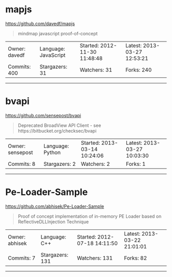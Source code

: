 # mapjs

https://github.com/davedf/mapjs
<blockquote>
mindmap javascript proof-of-concept
</blockquote>

<table>
<tr><td>Owner: davedf</td>
    <td>Language: JavaScript</td>
    <td>Started: 2012-11-30 11:48:48</td>
    <td>Latest: 2013-03-27 12:53:21</td></tr>
<tr><td>Commits: 400</td>
    <td>Stargazers: 31</td>
    <td>Watchers: 31</td>
    <td>Forks: 240</td></tr>
</table>

---

# bvapi

https://github.com/sensepost/bvapi
<blockquote>
Deprecated BroadView API Client - see https://bitbucket.org/checksec/bvapi
</blockquote>

<table>
<tr><td>Owner: sensepost</td>
    <td>Language: Python</td>
    <td>Started: 2013-03-14 10:24:06</td>
    <td>Latest: 2013-03-27 10:03:30</td></tr>
<tr><td>Commits: 8</td>
    <td>Stargazers: 2</td>
    <td>Watchers: 2</td>
    <td>Forks: 1</td></tr>
</table>

---

# Pe-Loader-Sample

https://github.com/abhisek/Pe-Loader-Sample
<blockquote>
Proof of concept implementation of in-memory PE Loader based on ReflectiveDLLInjection Technique
</blockquote>

<table>
<tr><td>Owner: abhisek</td>
    <td>Language: C++</td>
    <td>Started: 2012-07-18 14:11:50</td>
    <td>Latest: 2013-03-22 21:01:01</td></tr>
<tr><td>Commits: 7</td>
    <td>Stargazers: 131</td>
    <td>Watchers: 131</td>
    <td>Forks: 82</td></tr>
</table>

---

